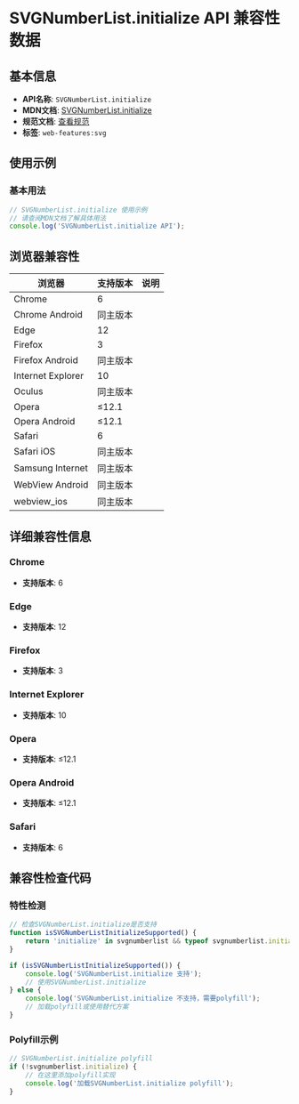 # SVGNumberList.initialize API 兼容性数据

## 基本信息

- **API名称**: `SVGNumberList.initialize`
- **MDN文档**: [SVGNumberList.initialize](https://developer.mozilla.org/docs/Web/API/SVGNumberList/initialize)
- **规范文档**: [查看规范](https://svgwg.org/svg2-draft/types.html#__svg__SVGNameList__initialize)
- **标签**: `web-features:svg`

## 使用示例

### 基本用法

```javascript
// SVGNumberList.initialize 使用示例
// 请查阅MDN文档了解具体用法
console.log('SVGNumberList.initialize API');
```

## 浏览器兼容性

| 浏览器 | 支持版本 | 说明 |
|--------|----------|------|
| Chrome | 6 |  |
| Chrome Android | 同主版本 |  |
| Edge | 12 |  |
| Firefox | 3 |  |
| Firefox Android | 同主版本 |  |
| Internet Explorer | 10 |  |
| Oculus | 同主版本 |  |
| Opera | ≤12.1 |  |
| Opera Android | ≤12.1 |  |
| Safari | 6 |  |
| Safari iOS | 同主版本 |  |
| Samsung Internet | 同主版本 |  |
| WebView Android | 同主版本 |  |
| webview_ios | 同主版本 |  |

## 详细兼容性信息

### Chrome

- **支持版本**: 6

### Edge

- **支持版本**: 12

### Firefox

- **支持版本**: 3

### Internet Explorer

- **支持版本**: 10

### Opera

- **支持版本**: ≤12.1

### Opera Android

- **支持版本**: ≤12.1

### Safari

- **支持版本**: 6

## 兼容性检查代码

### 特性检测

```javascript
// 检查SVGNumberList.initialize是否支持
function isSVGNumberListInitializeSupported() {
    return 'initialize' in svgnumberlist && typeof svgnumberlist.initialize === 'function';
}

if (isSVGNumberListInitializeSupported()) {
    console.log('SVGNumberList.initialize 支持');
    // 使用SVGNumberList.initialize
} else {
    console.log('SVGNumberList.initialize 不支持，需要polyfill');
    // 加载polyfill或使用替代方案
}
```

### Polyfill示例

```javascript
// SVGNumberList.initialize polyfill
if (!svgnumberlist.initialize) {
    // 在这里添加polyfill实现
    console.log('加载SVGNumberList.initialize polyfill');
}
```

